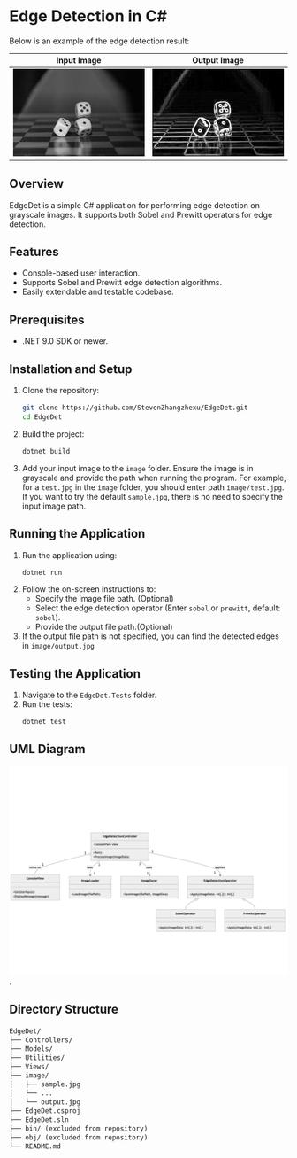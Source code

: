 # Edge Detection in C#
Below is an example of the edge detection result:

| Input Image | Output Image |
|----------------------------------|----------------------------------|
| ![Input Image](image/sample.jpg) | ![Output Image](docs/output.jpg) |

## Overview
EdgeDet is a simple C# application for performing edge detection on grayscale images. It supports both Sobel and Prewitt operators for edge detection.

## Features
- Console-based user interaction.
- Supports Sobel and Prewitt edge detection algorithms.
- Easily extendable and testable codebase.

## Prerequisites
- .NET 9.0 SDK or newer.


## Installation and Setup
1. Clone the repository:
   ```bash
   git clone https://github.com/StevenZhangzhexu/EdgeDet.git
   cd EdgeDet
   ```

2. Build the project:
   ```bash
   dotnet build
   ```

3. Add your input image to the `image` folder. Ensure the image is in grayscale and provide the path when running the program. For example, for a `test.jpg` in the `image` folder, you should enter path `image/test.jpg`. If you want to try the default `sample.jpg`, there is no need to specify the input image path.

## Running the Application
1. Run the application using:
   ```bash
   dotnet run
   ```
2. Follow the on-screen instructions to:
   - Specify the image file path. (Optional)
   - Select the edge detection operator (Enter `sobel` or `prewitt`, default: `sobel`).
   - Provide the output file path.(Optional)
3. If the output file path is not specified, you can find the detected edges in  `image/output.jpg`

## Testing the Application
1. Navigate to the `EdgeDet.Tests` folder.
2. Run the tests:
   ```bash
   dotnet test
   ```

## UML Diagram
![UML](docs/UML.png).

## Directory Structure
```
EdgeDet/
├── Controllers/
├── Models/
├── Utilities/
├── Views/
├── image/
│   ├── sample.jpg
│   └── ...
│   └── output.jpg
├── EdgeDet.csproj
├── EdgeDet.sln
├── bin/ (excluded from repository)
├── obj/ (excluded from repository)
└── README.md
```